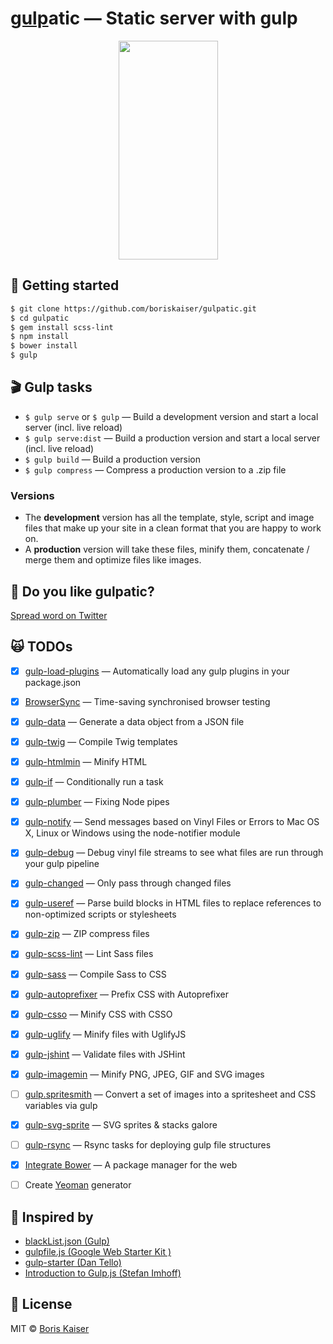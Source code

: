 # [gulp](http://gulpjs.com)atic — Static server with gulp

<p align="center">
  <img width="159" height="350" src="https://raw.githubusercontent.com/boriskaiser/gulpatic/master/src/images/gulp-logo/gulp-logo.png">
</p>

## :rocket: Getting started
```bash
$ git clone https://github.com/boriskaiser/gulpatic.git
$ cd gulpatic
$ gem install scss-lint
$ npm install
$ bower install
$ gulp
```

## :clapper: Gulp tasks
- `$ gulp serve` or `$ gulp` — Build a development version and start a local server (incl. live reload)
- `$ gulp serve:dist` — Build a production version and start a local server (incl. live reload)
- `$ gulp build` — Build a production version
- `$ gulp compress` — Compress a production version to a .zip file

### Versions
- The **development** version has all the template, style, script and image files that make up your site in a clean format that you are happy to work on.
- A **production** version will take these files, minify them, concatenate / merge them and optimize files like images. 

## :gift_heart: Do you like gulpatic?
[Spread word on Twitter](https://twitter.com/intent/tweet?text=gulpatic%20—%20Static%20server%20with%20gulp&url=https%3A%2F%2Fgithub.com%2Fboriskaiser%2Fgulpatic&via=boriskaiser)

## :scream_cat: TODOs
- [x] [gulp-load-plugins](https://github.com/jackfranklin/gulp-load-plugins) — Automatically load any gulp plugins in your package.json
- [x] [BrowserSync](https://github.com/BrowserSync/browser-sync) — Time-saving synchronised browser testing
- [x] [gulp-data](https://github.com/colynb/gulp-data) — Generate a data object from a JSON file
- [x] [gulp-twig](https://github.com/zimmen/gulp-twig) — Compile Twig templates
- [x] [gulp-htmlmin](https://github.com/jonschlinkert/gulp-htmlmin) — Minify HTML
- [x] [gulp-if](https://github.com/robrich/gulp-if) — Conditionally run a task
- [x] [gulp-plumber](https://github.com/floatdrop/gulp-plumber) — Fixing Node pipes
- [x] [gulp-notify](https://github.com/mikaelbr/gulp-notify) — Send messages based on Vinyl Files or Errors to Mac OS X, Linux or Windows using the node-notifier module
- [x] [gulp-debug](https://github.com/sindresorhus/gulp-debug) — Debug vinyl file streams to see what files are run through your gulp pipeline
- [x] [gulp-changed](https://github.com/sindresorhus/gulp-changed) — Only pass through changed files
- [x] [gulp-useref](https://github.com/jonkemp/gulp-useref) — Parse build blocks in HTML files to replace references to non-optimized scripts or stylesheets
- [x] [gulp-zip](https://github.com/sindresorhus/gulp-zip) — ZIP compress files
- [x] [gulp-scss-lint](https://github.com/juanfran/gulp-scss-lint) — Lint Sass files
- [x] [gulp-sass](https://github.com/dlmanning/gulp-sass) — Compile Sass to CSS
- [x] [gulp-autoprefixer](https://github.com/sindresorhus/gulp-autoprefixer) — Prefix CSS with Autoprefixer
- [x] [gulp-csso](https://github.com/ben-eb/gulp-csso) — Minify CSS with CSSO
- [x] [gulp-uglify](https://github.com/terinjokes/gulp-uglify) — Minify files with UglifyJS
- [x] [gulp-jshint](https://github.com/spalger/gulp-jshint) — Validate files with JSHint
- [x] [gulp-imagemin](https://github.com/sindresorhus/gulp-imagemin) — Minify PNG, JPEG, GIF and SVG images
- [ ] [gulp.spritesmith](https://github.com/twolfson/gulp.spritesmith) — Convert a set of images into a spritesheet and CSS variables via gulp
- [x] [gulp-svg-sprite](https://github.com/jkphl/gulp-svg-sprite) — SVG sprites & stacks galore
- [ ] [gulp-rsync](https://github.com/jerrysu/gulp-rsync) — Rsync tasks for deploying gulp file structures
- [x] [Integrate Bower](https://github.com/bower/bower) — A package manager for the web
- [ ] Create [Yeoman](http://yeoman.io/) generator


## :raised_hands: Inspired by
- [blackList.json (Gulp)](https://github.com/gulpjs/plugins/blob/master/src/blackList.json)
- [gulpfile.js (Google Web Starter Kit )](https://github.com/google/web-starter-kit/blob/master/gulpfile.js)
- [gulp-starter (Dan Tello)](https://github.com/greypants/gulp-starter)
- [Introduction to Gulp.js (Stefan Imhoff)](http://stefanimhoff.de/2014/gulp-tutorial-1-intro-setup/)


## :beers: License
MIT © [Boris Kaiser](http://boriskaiser.com)
